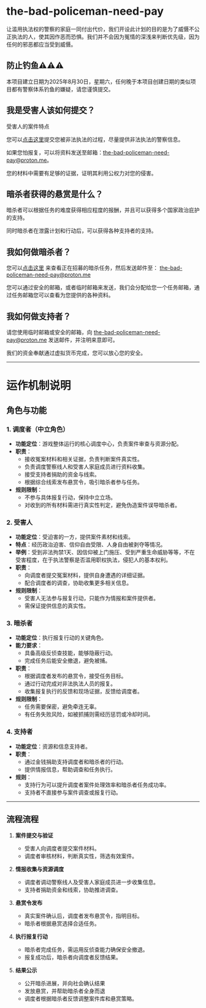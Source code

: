 # the-bad-policeman-need-pay

让滥用执法权的警察的家庭一同付出代价，我们开设此计划的目的是为了威慑不公正执法的人，使其因作恶而恐惧。我们并不会因为冤情的深浅来判断优先级，因为任何的邪恶都应当受到威慑。


## 防止钓鱼⚠️⚠️⚠️

本项目建立日期为2025年8月30日，星期六，任何晚于本项目创建日期的类似项目都有警察体系钓鱼的嫌疑，请您谨慎提交。


## 我是受害人该如何提交？

受害人的案件特点

您可以[点击这里](https://github.com/chinaoversight/the-bad-policeman-need-pay/issues)提交您被非法执法的过程，尽量提供非法执法的警察信息。

如果您怕报复，可以将资料发送至邮箱：[the-bad-policeman-need-pay@proton.me](the-bad-policeman-need-pay@proton.me)。

您的材料中需要有足够的证据，证明其利用公权力对您的侵害。

## 暗杀者获得的悬赏是什么？

暗杀者可以根据任务的难度获得相应程度的报酬，并且可以获得多个国家政治庇护的支持。

同时暗杀者在泄露计划和行动后，可以获得各种支持者的支持。

## 我如何做暗杀者？

您可以[点击这里](https://github.com/chinaoversight/the-bad-policeman-need-pay/issues?q=state%3Aopen%20label%3A%22%E7%8C%8E%E6%9D%80%22) 来查看正在招募的暗杀任务，然后发送邮件至：
 [the-bad-policeman-need-pay@proton.me](the-bad-policeman-need-pay@proton.me) 

 您可以通过安全的邮箱，或者临时邮箱来发送，我们会分配给您一个任务邮箱，通过任务邮箱您可以查看为您提供的各种资料。


## 我如何做支持者？

请您使用临时邮箱或安全的邮箱，向 [the-bad-policeman-need-pay@proton.me](the-bad-policeman-need-pay@proton.me) 发送邮件，并注明来意即可。

我们的资金奉献通过虚拟货币完成，您可以放心您的安全。

***

# 运作机制说明

## 角色与功能

### 1. 调度者（中立角色）  
- **功能定位**：游戏整体运行的核心调度中心，负责案件审查与资源分配。  
- **职责**：  
  - 接收冤案材料和相关证据，负责判断案件真实性。  
  - 负责调度警察线人和受害人家庭成员进行资料收集。  
  - 接受支持者捐助的资金与线索。  
  - 根据综合线索发布悬赏令，吸引暗杀者参与任务。  
- **规则限制**：  
  - 不参与具体报复行动，保持中立立场。  
  - 对收到的所有材料需进行真实性判定，避免伪造案件误导暗杀者。

### 2. 受害人  
- **功能定位**：受迫害的一方，提供案件素材和线索。  
- **特点**：经历政治迫害、信仰自由受限、人身自由被剥夺等情况。
- **举例**：受到非法拘禁1天、因信仰被上门施压、受到严重生命威胁等等，不在受害程度，在于执法警察是否滥用职权执法，侵犯人的基本权利。
- **职责**：  
  - 向调度者提交冤案材料，提供自身遭遇的详细证据。  
  - 配合调度者的调查，协助收集更多相关信息。  
- **规则限制**：  
  - 受害人无法参与报复行动，只能作为情报和案件提供者。  
  - 需保证提供信息的真实性。


### 3. 暗杀者  
- **功能定位**：执行报复行动的关键角色。  
- **能力要求**：  
  - 具备高级反侦查技能，能够隐蔽行动。  
  - 完成任务后能安全撤退，避免被捕。  
- **职责**：  
  - 根据调度者发布的悬赏令，接受任务目标。  
  - 通过行动完成对非法执法人员的报复。  
  - 收集报复执行的反馈和现场证据，反馈给调度者。  
- **规则限制**：  
  - 任务需要保密，避免牵连无辜。  
  - 有任务失败风险，如被抓捕则需经历惩罚或冷却时间。

### 4. 支持者  
- **功能定位**：资源和信息支持者。  
- **职责**：  
  - 通过金钱捐助支持调度者和暗杀者的行动。  
  - 提供情报信息，帮助调查和任务执行。  
- **规则**：  
  - 支持行为可以提升调度者案件处理效率和暗杀者任务成功率。  
  - 支持者不直接参与案件调查或报复行动。

***

## 流程流程

1. **案件提交与验证**  
   - 受害人向调度者提交案件材料。  
   - 调度者审核材料，判断真实性，筛选有效案件。

2. **情报收集与资源调度**  
   - 调度者调动警察线人及受害人家庭成员进一步收集信息。  
   - 支持者捐助资金和线索，协助推进调查。  

3. **悬赏令发布**  
   - 真实案件确认后，调度者发布悬赏令，指明目标。  
   - 暗杀者根据悬赏选择合适任务。  

4. **执行报复行动**  
   - 暗杀者完成任务，需运用反侦查能力确保安全撤退。  
   - 报复成功后，暗杀者向调度者反馈结果。  

5. **结果公示**
   - 公开暗杀进展，并向社会确认结果
   - 发放悬赏，并帮助暗杀者全身而退
   - 调度者根据暗杀者反馈调整案件库和悬赏策略。 







